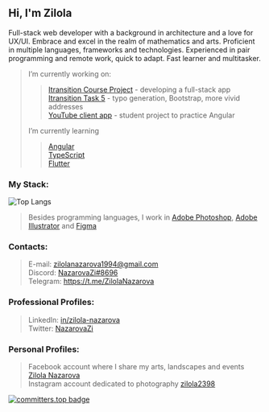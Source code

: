 <h2> Hi, I'm Zilola <br/> </h2>

<p>Full-stack web developer with a background in architecture and a love for UX/UI. Embrace and excel in the realm of mathematics and arts.  Proficient in multiple languages, frameworks and technologies. Experienced in pair programming and remote work, quick to adapt. Fast learner and multitasker.</p>

> I’m currently working on:
> > [Itransition Course Project](https://github.com/Zilola-Nazarova/itransition-courseproject) - developing a full-stack app <br/>
> > [Itransition Task 5](https://github.com/Zilola-Nazarova/itransition-task5) - typo generation, Bootstrap, more vivid addresses <br/>
> > [YouTube client app](https://github.com/Zilola-Nazarova/rs-school-youtube) - student project to practice Angular <br/>
> 
> I’m currently learning
> > [Angular](https://angular.dev/) <br/>
> > [TypeScript](https://www.typescriptlang.org/) <br/>
> > [Flutter](https://docs.flutter.dev/)


<h3>My Stack:</h3>

![Top Langs](https://github-readme-stats.vercel.app/api/top-langs/?username=Zilola-Nazarova&layout=compact&show_icons=true&theme=onedark)
>
> Besides programming languages, I work in [Adobe Photoshop](https://www.adobe.com/ru/products/photoshop.html), [Adobe Illustrator](https://www.adobe.com/ru/products/illustrator.html) and [Figma](https://www.figma.com/login)
<!--- <img align='right' src="https://github.com/Zilola-Nazarova/Zilola-Nazarova/assets/61951420/b162c9fc-6e04-40c3-8da4-e97ec4af35c5" width="600"> -->

<h3>Contacts:</h3>

> E-mail: zilolanazarova1994@gmail.com <br/>
> Discord: [NazarovaZi#8696](https://discordapp.com/users/1132805236575187075) <br/>
> Telegram: https://t.me/ZilolaNazarova

<h3>Professional Profiles:</h3>

> LinkedIn: [in/zilola-nazarova](https://linkedin.com/in/zilola-nazarova) <br/>
> Twitter: [NazarovaZi](https://twitter.com/NazarovaZi)

<h3>Personal Profiles:</h3>

> Facebook account where I share my arts, landscapes and events [Zilola Nazarova](https://www.facebook.com/NazarovaZi) <br/>
> Instagram account dedicated to photography [zilola2398](https://www.instagram.com/zilola2398) <br/>

  
[![committers.top badge](https://user-badge.committers.top/uzbekistan/Zilola-Nazarova.svg)](https://user-badge.committers.top/uzbekistan/Zilola-Nazarova)
